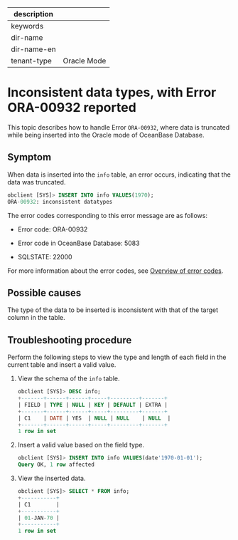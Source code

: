 |description||
|---|---|
|keywords||
|dir-name||
|dir-name-en||
|tenant-type|Oracle Mode|

# Inconsistent data types, with Error ORA-00932 reported

This topic describes how to handle Error `ORA-00932`, where data is truncated while being inserted into the Oracle mode of OceanBase Database.

## Symptom

When data is inserted into the `info` table, an error occurs, indicating that the data was truncated.

```sql
obclient [SYS]> INSERT INTO info VALUES(1970);
ORA-00932: inconsistent datatypes
```

The error codes corresponding to this error message are as follows:

* Error code: ORA-00932

* Error code in OceanBase Database: 5083

* SQLSTATE: 22000

For more information about the error codes, see [Overview of error codes](../../../../700.reference/900.error-code/700.error-code-of-oracle-mode/100.use-error-information-of-oracle-mode.md).

## Possible causes

The type of the data to be inserted is inconsistent with that of the target column in the table.

## Troubleshooting procedure

Perform the following steps to view the type and length of each field in the current table and insert a valid value.

1. View the schema of the `info` table.

   ```sql
   obclient [SYS]> DESC info;
   +-------+------+------+-----+---------+-------+
   | FIELD | TYPE | NULL | KEY | DEFAULT | EXTRA |
   +-------+------+------+-----+---------+-------+
   | C1    | DATE | YES  | NULL | NULL    | NULL  |
   +-------+------+------+-----+---------+-------+
   1 row in set
   ```

2. Insert a valid value based on the field type.

   ```sql
   obclient [SYS]> INSERT INTO info VALUES(date'1970-01-01');
   Query OK, 1 row affected
   ```

3. View the inserted data.

   ```sql
   obclient [SYS]> SELECT * FROM info;
   +-----------+
   | C1        |
   +-----------+
   | 01-JAN-70 |
   +-----------+
   1 row in set
   ```
